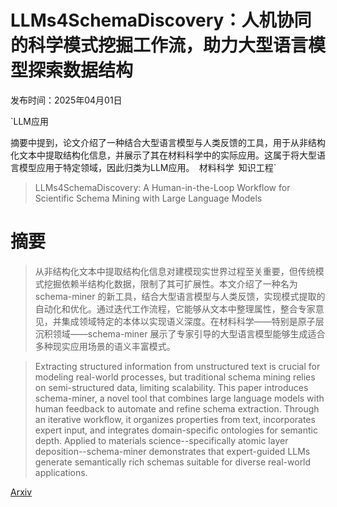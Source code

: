 # LLMs4SchemaDiscovery：人机协同的科学模式挖掘工作流，助力大型语言模型探索数据结构

发布时间：2025年04月01日

`LLM应用

摘要中提到，论文介绍了一种结合大型语言模型与人类反馈的工具，用于从非结构化文本中提取结构化信息，并展示了其在材料科学中的实际应用。这属于将大型语言模型应用于特定领域，因此归类为LLM应用。` `材料科学` `知识工程`

> LLMs4SchemaDiscovery: A Human-in-the-Loop Workflow for Scientific Schema Mining with Large Language Models

# 摘要

> 从非结构化文本中提取结构化信息对建模现实世界过程至关重要，但传统模式挖掘依赖半结构化数据，限制了其可扩展性。本文介绍了一种名为 schema-miner 的新工具，结合大型语言模型与人类反馈，实现模式提取的自动化和优化。通过迭代工作流程，它能够从文本中整理属性，整合专家意见，并集成领域特定的本体以实现语义深度。在材料科学——特别是原子层沉积领域——schema-miner 展示了专家引导的大型语言模型能够生成适合多种现实应用场景的语义丰富模式。

> Extracting structured information from unstructured text is crucial for modeling real-world processes, but traditional schema mining relies on semi-structured data, limiting scalability. This paper introduces schema-miner, a novel tool that combines large language models with human feedback to automate and refine schema extraction. Through an iterative workflow, it organizes properties from text, incorporates expert input, and integrates domain-specific ontologies for semantic depth. Applied to materials science--specifically atomic layer deposition--schema-miner demonstrates that expert-guided LLMs generate semantically rich schemas suitable for diverse real-world applications.

[Arxiv](https://arxiv.org/abs/2504.00752)